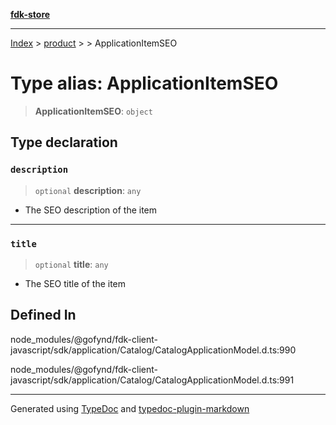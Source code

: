 [**fdk-store**](../../../README.md)
***

[Index](../../../API.md) > [product](../../README.md) > [<internal>](../README.md) > ApplicationItemSEO

# Type alias: ApplicationItemSEO

> **ApplicationItemSEO**: `object`

## Type declaration

### `description`

> `optional` **description**: `any`

- The SEO description of the item

***

### `title`

> `optional` **title**: `any`

- The SEO title of the item

## Defined In

node\_modules/@gofynd/fdk-client-javascript/sdk/application/Catalog/CatalogApplicationModel.d.ts:990

node\_modules/@gofynd/fdk-client-javascript/sdk/application/Catalog/CatalogApplicationModel.d.ts:991

***
Generated using [TypeDoc](https://typedoc.org/) and [typedoc-plugin-markdown](https://www.npmjs.com/package/typedoc-plugin-markdown)
